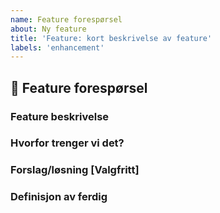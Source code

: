 ```yaml
---
name: Feature forespørsel
about: Ny feature
title: 'Feature: kort beskrivelse av feature'
labels: 'enhancement'
---
```


## 🚀 Feature forespørsel

### Feature beskrivelse

### Hvorfor trenger vi det?

### Forslag/løsning [Valgfritt]

### Definisjon av ferdig
